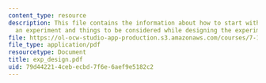 ```yaml
---
content_type: resource
description: This file contains the information about how to start with carrying out
  an experiment and things to be considered while designing the experiment.
file: https://ol-ocw-studio-app-production.s3.amazonaws.com/courses/7-16-experimental-molecular-biology-biotechnology-ii-spring-2005/79d442214cebecbd7f6e6aef9e5182c2_exp_design.pdf
file_type: application/pdf
resourcetype: Document
title: exp_design.pdf
uid: 79d44221-4ceb-ecbd-7f6e-6aef9e5182c2
---
```

